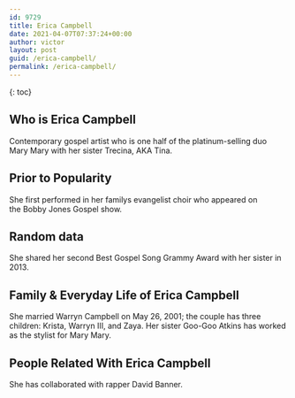 ```yaml
---
id: 9729
title: Erica Campbell
date: 2021-04-07T07:37:24+00:00
author: victor
layout: post
guid: /erica-campbell/
permalink: /erica-campbell/
---
```



{: toc}


## Who is Erica Campbell



Contemporary gospel artist who is one half of the platinum-selling duo Mary Mary with her sister Trecina, AKA Tina.

                
                
                
## Prior to Popularity



She first performed in her familys evangelist choir who appeared on the Bobby Jones Gospel show.

                
                
                
## Random data



She shared her second Best Gospel Song Grammy Award with her sister in 2013.

                
                
                
## Family & Everyday Life of Erica Campbell



She married Warryn Campbell on May 26, 2001; the couple has three children: Krista, Warryn III, and Zaya. Her sister Goo-Goo Atkins has worked as the stylist for Mary Mary.

                
                
                
## People Related With Erica Campbell



She has collaborated with rapper David Banner.

                
              
            
          
          
          